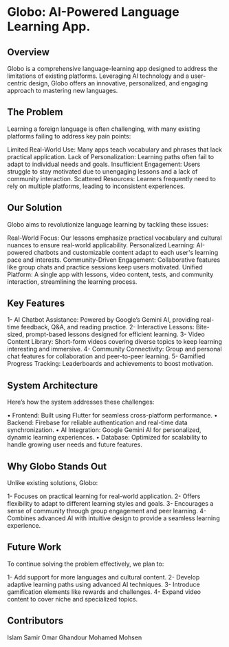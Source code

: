 # Globo: AI-Powered Language Learning App.

## Overview
Globo is a comprehensive language-learning app designed to address the limitations of existing platforms. Leveraging AI technology and a user-centric design, Globo offers an innovative, personalized, and engaging approach to mastering new languages.

## The Problem
Learning a foreign language is often challenging, with many existing platforms failing to address key pain points:

Limited Real-World Use: Many apps teach vocabulary and phrases that lack practical application.
Lack of Personalization: Learning paths often fail to adapt to individual needs and goals.
Insufficient Engagement: Users struggle to stay motivated due to unengaging lessons and a lack of community interaction.
Scattered Resources: Learners frequently need to rely on multiple platforms, leading to inconsistent experiences.

## Our Solution
Globo aims to revolutionize language learning by tackling these issues:

Real-World Focus: Our lessons emphasize practical vocabulary and cultural nuances to ensure real-world applicability.
Personalized Learning: AI-powered chatbots and customizable content adapt to each user's learning pace and interests.
Community-Driven Engagement: Collaborative features like group chats and practice sessions keep users motivated.
Unified Platform: A single app with lessons, video content, tests, and community interaction, streamlining the learning process.

## Key Features
1- AI Chatbot Assistance: Powered by Google’s Gemini AI, providing real-time feedback, Q&A, and reading practice.
2- Interactive Lessons: Bite-sized, prompt-based lessons designed for efficient learning.
3- Video Content Library: Short-form videos covering diverse topics to keep learning interesting and immersive.
4- Community Connectivity: Group and personal chat features for collaboration and peer-to-peer learning.
5- Gamified Progress Tracking: Leaderboards and achievements to boost motivation.

## System Architecture
Here’s how the system addresses these challenges:

• Frontend: Built using Flutter for seamless cross-platform performance.
• Backend: Firebase for reliable authentication and real-time data synchronization.
• AI Integration: Google Gemini AI for personalized, dynamic learning experiences.
• Database: Optimized for scalability to handle growing user needs and future features.

## Why Globo Stands Out
Unlike existing solutions, Globo:

1- Focuses on practical learning for real-world application.
2- Offers flexibility to adapt to different learning styles and goals.
3- Encourages a sense of community through group engagement and peer learning.
4-Combines advanced AI with intuitive design to provide a seamless learning experience.

## Future Work
To continue solving the problem effectively, we plan to:

1- Add support for more languages and cultural content.
2- Develop adaptive learning paths using advanced AI techniques.
3- Introduce gamification elements like rewards and challenges.
4- Expand video content to cover niche and specialized topics.

## Contributors
Islam Samir
Omar Ghandour
Mohamed Mohsen
